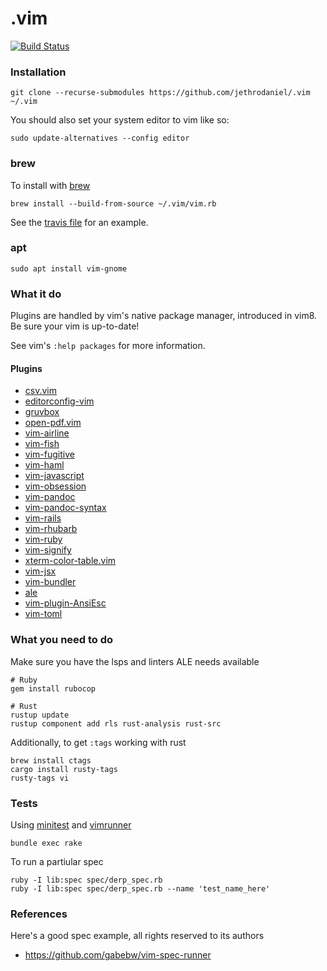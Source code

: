 # .vim

[![Build Status](https://travis-ci.com/jethrodaniel/.vim.svg?token=ySqdnJm9rLt7T1Fsaj2Q&branch=master)](https://travis-ci.com/jethrodaniel/.vim)

### Installation

```
git clone --recurse-submodules https://github.com/jethrodaniel/.vim ~/.vim
```

You should also set your system editor to vim like so:

```
sudo update-alternatives --config editor
```

### brew

To install with [brew](https://brew.sh/)

```
brew install --build-from-source ~/.vim/vim.rb
```

See the [travis file](.travis.yml) for an example.

### apt

```
sudo apt install vim-gnome
```

### What it do

Plugins are handled by vim's native package manager, introduced in vim8.
Be sure your vim is up-to-date!

See vim's `:help packages` for more information.

#### Plugins

- [csv.vim](https://github.com/chrisbra/csv.vim)
- [editorconfig-vim](https://github.com/editorconfig/editorconfig-vim.git)
- [gruvbox](https://github.com/morhetz/gruvbox.git)
- [open-pdf.vim](https://github.com/rhysd/open-pdf.vim.git)
- [vim-airline](https://github.com/vim-airline/vim-airline.git)
- [vim-fish](https://github.com/dag/vim-fish.git)
- [vim-fugitive](https://github.com/tpope/vim-fugitive.git)
- [vim-haml](https://github.com/tpope/vim-haml.git)
- [vim-javascript](https://github.com/pangloss/vim-javascript.git)
- [vim-obsession](https://github.com/tpope/vim-obsession.git)
- [vim-pandoc](https://github.com/vim-pandoc/vim-pandoc.git)
- [vim-pandoc-syntax](https://github.com/vim-pandoc/vim-pandoc-syntax.git)
- [vim-rails](https://github.com/tpope/vim-rails.git)
- [vim-rhubarb](https://github.com/tpope/vim-rhubarb.git)
- [vim-ruby](https://github.com/vim-ruby/vim-ruby.git)
- [vim-signify](https://github.com/mhinz/vim-signify.git)
- [xterm-color-table.vim](https://github.com/guns/xterm-color-table.vim.git)
- [vim-jsx](https://github.com/mxw/vim-jsx.git)
- [vim-bundler](https://github.com/tpope/vim-bundler.git)
- [ale](https://github.com/w0rp/ale.git)
- [vim-plugin-AnsiEsc](https://github.com/powerman/vim-plugin-AnsiEsc.git)
- [vim-toml](https://github.com/cespare/vim-toml.git)

### What you need to do

Make sure you have the lsps and linters ALE needs available

```
# Ruby
gem install rubocop

# Rust
rustup update
rustup component add rls rust-analysis rust-src
```

Additionally, to get `:tags` working with rust

```
brew install ctags
cargo install rusty-tags
rusty-tags vi
```

### Tests

Using [minitest](https://github.com/seattlerb/minitest) and [vimrunner](https://github.com/AndrewRadev/vimrunner)

```
bundle exec rake
```

To run a partiular spec

```
ruby -I lib:spec spec/derp_spec.rb
ruby -I lib:spec spec/derp_spec.rb --name 'test_name_here'
```

### References

Here's a good spec example, all rights reserved to its authors

- https://github.com/gabebw/vim-spec-runner
